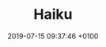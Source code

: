 ---
title: Haiku
intro: Create React and Vue components directly from your designs.
link: http://www.haiku.ai
category:
- Design-to-code
image: /assets/images/haiku.svg
date: 2019-07-15 09:37:46 +0100
---